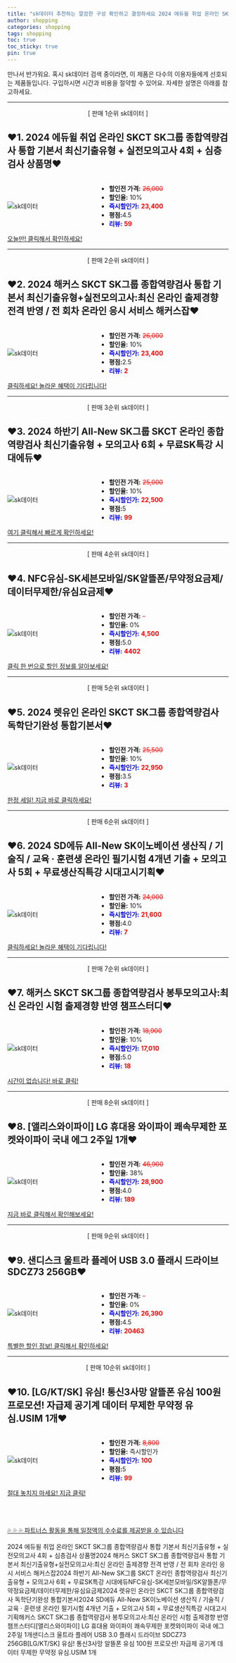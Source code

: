 ```yaml
---
title: "sk데이터 추천하는 깔끔한 구성 확인하고 결정하세요 2024 에듀윌 취업 온라인 SKCT"
author: shopping
categories: shopping
tags: shopping
toc: true
toc_sticky: true
pin: true
---
```

만나서 반가워요. 혹시 sk데이터 검색 중이라면, 이 제품은 다수의 이용자들에게 선호되는 제품들입니다. 구입하시면 시간과 비용을 절약할 수 있어요. 자세한 설명은 아래를 참고하세요.

---
<p class="toplist" style="margin: 0 auto; display: block; width: fit-content;">[ 판매 1순위 sk데이터 ]</p>

<h2><strong>❤️1. 2024 에듀윌 취업 온라인 SKCT SK그룹 종합역량검사 통합 기본서 최신기출유형 + 실전모의고사 4회 + 심층검사 상품명❤️</strong></h2>

<div style="display: flex; align-items: center;">
    <div style="flex: 0.4;">
        <img src="https://thumbnail8.coupangcdn.com/thumbnails/remote/230x230ex/image/retail/images/1053955624511915-13e58747-cbb3-44ad-b3fe-a14104b04e98.jpg" alt="sk데이터" style="max-width: 100%;">
    </div>
    <div style="flex: 0.6; margin-left: 10px;">
        <ul>
            <li><strong>할인전 가격:</strong> <del style="color: red;">26,000</del></li>
            <li><strong>할인율:</strong> 10%</li>
            <li><span style='color:blue'><strong>즉시할인가:</strong></span> <span style='color:red'><strong>23,400</strong></span></li>
            <li><strong>평점:</strong>4.5</li>
            <li><span style='color:blue'><strong>리뷰:</strong></span> <span style='color:red'><strong>59</strong></span></li>
        </ul>
    </div>
</div>
<div class="center">
    <a href="https://selin100587001.github.io?lptag=AF9450613&subid=githubio&pageKey=7884898947&traceid=V0-153&itemId=21571698111&vendorItemId=88624467483" class="myButton">
        오늘만! 클릭해서 확인하세요!
    </a>
</div>


---
<p class="toplist" style="margin: 0 auto; display: block; width: fit-content;">[ 판매 2순위 sk데이터 ]</p>

<h2><strong>❤️2. 2024 해커스 SKCT SK그룹 종합역량검사 통합 기본서 최신기출유형+실전모의고사:최신 온라인 출제경향 전격 반영 / 전 회차 온라인 응시 서비스 해커스잡❤️</strong></h2>

<div style="display: flex; align-items: center;">
    <div style="flex: 0.4;">
        <img src="https://thumbnail10.coupangcdn.com/thumbnails/remote/230x230ex/image/retail/images/2024/01/29/12/4/d47eb90a-f4e1-4277-af13-fd89a0bb8305.jpg" alt="sk데이터" style="max-width: 100%;">
    </div>
    <div style="flex: 0.6; margin-left: 10px;">
        <ul>
            <li><strong>할인전 가격:</strong> <del style="color: red;">26,000</del></li>
            <li><strong>할인율:</strong> 10%</li>
            <li><span style='color:blue'><strong>즉시할인가:</strong></span> <span style='color:red'><strong>23,400</strong></span></li>
            <li><strong>평점:</strong>2.5</li>
            <li><span style='color:blue'><strong>리뷰:</strong></span> <span style='color:red'><strong>2</strong></span></li>
        </ul>
    </div>
</div>
<div class="center">
    <a href="https://selin100587001.github.io?lptag=AF9450613&subid=githubio&pageKey=7792582627&traceid=V0-153&itemId=21085791243&vendorItemId=88517852167" class="myButton">
        클릭하세요! 놀라운 혜택이 기다립니다!
    </a>
</div>


---
<p class="toplist" style="margin: 0 auto; display: block; width: fit-content;">[ 판매 3순위 sk데이터 ]</p>

<h2><strong>❤️3. 2024 하반기 All-New SK그룹 SKCT 온라인 종합역량검사 최신기출유형 + 모의고사 6회 + 무료SK특강 시대에듀❤️</strong></h2>

<div style="display: flex; align-items: center;">
    <div style="flex: 0.4;">
        <img src="https://thumbnail8.coupangcdn.com/thumbnails/remote/230x230ex/image/vendor_inventory/ded8/b067b9687ef563d25344b83bce5d358d438e51841a398a48e8e761c5a019.png" alt="sk데이터" style="max-width: 100%;">
    </div>
    <div style="flex: 0.6; margin-left: 10px;">
        <ul>
            <li><strong>할인전 가격:</strong> <del style="color: red;">25,000</del></li>
            <li><strong>할인율:</strong> 10%</li>
            <li><span style='color:blue'><strong>즉시할인가:</strong></span> <span style='color:red'><strong>22,500</strong></span></li>
            <li><strong>평점:</strong>5</li>
            <li><span style='color:blue'><strong>리뷰:</strong></span> <span style='color:red'><strong>99</strong></span></li>
        </ul>
    </div>
</div>
<div class="center">
    <a href="https://selin100587001.github.io?lptag=AF9450613&subid=githubio&pageKey=8207443907&traceid=V0-153&itemId=23546911632&vendorItemId=90574046956" class="myButton">
        여기 클릭해서 빠르게 확인하세요!
    </a>
</div>


---
<p class="toplist" style="margin: 0 auto; display: block; width: fit-content;">[ 판매 4순위 sk데이터 ]</p>

<h2><strong>❤️4. NFC유심-SK세븐모바일/SK알뜰폰/무약정요금제/데이터무제한/유심요금제❤️</strong></h2>

<div style="display: flex; align-items: center;">
    <div style="flex: 0.4;">
        <img src="https://thumbnail10.coupangcdn.com/thumbnails/remote/230x230ex/image/retail/images/4255400969604058-99b48851-755d-48c7-a548-10f1ee42611b.png" alt="sk데이터" style="max-width: 100%;">
    </div>
    <div style="flex: 0.6; margin-left: 10px;">
        <ul>
            <li><strong>할인전 가격:</strong> <del style="color: red;">-</del></li>
            <li><strong>할인율:</strong> 0%</li>
            <li><span style='color:blue'><strong>즉시할인가:</strong></span> <span style='color:red'><strong>4,500</strong></span></li>
            <li><strong>평점:</strong>5.0</li>
            <li><span style='color:blue'><strong>리뷰:</strong></span> <span style='color:red'><strong>4402</strong></span></li>
        </ul>
    </div>
</div>
<div class="center">
    <a href="https://selin100587001.github.io?lptag=AF9450613&subid=githubio&pageKey=4874400473&traceid=V0-153&itemId=6339392156&vendorItemId=73634753256" class="myButton">
        클릭 한 번으로 할인 정보를 알아보세요!
    </a>
</div>


---
<p class="toplist" style="margin: 0 auto; display: block; width: fit-content;">[ 판매 5순위 sk데이터 ]</p>

<h2><strong>❤️5. 2024 렛유인 온라인 SKCT SK그룹 종합역량검사 독학단기완성 통합기본서❤️</strong></h2>

<div style="display: flex; align-items: center;">
    <div style="flex: 0.4;">
        <img src="https://thumbnail8.coupangcdn.com/thumbnails/remote/230x230ex/image/retail/images/2024/03/05/19/0/0e8030c1-8885-4fc1-a3d9-c34c7c6fe9cc.jpg" alt="sk데이터" style="max-width: 100%;">
    </div>
    <div style="flex: 0.6; margin-left: 10px;">
        <ul>
            <li><strong>할인전 가격:</strong> <del style="color: red;">25,500</del></li>
            <li><strong>할인율:</strong> 10%</li>
            <li><span style='color:blue'><strong>즉시할인가:</strong></span> <span style='color:red'><strong>22,950</strong></span></li>
            <li><strong>평점:</strong>3.5</li>
            <li><span style='color:blue'><strong>리뷰:</strong></span> <span style='color:red'><strong>3</strong></span></li>
        </ul>
    </div>
</div>
<div class="center">
    <a href="https://selin100587001.github.io?lptag=AF9450613&subid=githubio&pageKey=7904765623&traceid=V0-153&itemId=21674206696&vendorItemId=88901162704" class="myButton">
        한정 세일! 지금 바로 클릭하세요!
    </a>
</div>


---
<p class="toplist" style="margin: 0 auto; display: block; width: fit-content;">[ 판매 6순위 sk데이터 ]</p>

<h2><strong>❤️6. 2024 SD에듀 All-New SK이노베이션 생산직 / 기술직 / 교육 · 훈련생 온라인 필기시험 4개년 기출 + 모의고사 5회 + 무료생산직특강 시대고시기획❤️</strong></h2>

<div style="display: flex; align-items: center;">
    <div style="flex: 0.4;">
        <img src="https://thumbnail6.coupangcdn.com/thumbnails/remote/230x230ex/image/retail/images/2024/01/19/13/5/c0b756d1-d2d0-4275-846b-237e2a70739a.jpg" alt="sk데이터" style="max-width: 100%;">
    </div>
    <div style="flex: 0.6; margin-left: 10px;">
        <ul>
            <li><strong>할인전 가격:</strong> <del style="color: red;">24,000</del></li>
            <li><strong>할인율:</strong> 10%</li>
            <li><span style='color:blue'><strong>즉시할인가:</strong></span> <span style='color:red'><strong>21,600</strong></span></li>
            <li><strong>평점:</strong>4.0</li>
            <li><span style='color:blue'><strong>리뷰:</strong></span> <span style='color:red'><strong>7</strong></span></li>
        </ul>
    </div>
</div>
<div class="center">
    <a href="https://selin100587001.github.io?lptag=AF9450613&subid=githubio&pageKey=7835972554&traceid=V0-153&itemId=21320007188&vendorItemId=88421368304" class="myButton">
        클릭하세요! 놀라운 혜택이 기다립니다!
    </a>
</div>


---
<p class="toplist" style="margin: 0 auto; display: block; width: fit-content;">[ 판매 7순위 sk데이터 ]</p>

<h2><strong>❤️7. 해커스 SKCT SK그룹 종합역량검사 봉투모의고사:최신 온라인 시험 출제경향 반영 챔프스터디❤️</strong></h2>

<div style="display: flex; align-items: center;">
    <div style="flex: 0.4;">
        <img src="https://thumbnail10.coupangcdn.com/thumbnails/remote/230x230ex/image/retail-product-api/A00077021/101106868/112787790/main/9788969650306_L.jpg" alt="sk데이터" style="max-width: 100%;">
    </div>
    <div style="flex: 0.6; margin-left: 10px;">
        <ul>
            <li><strong>할인전 가격:</strong> <del style="color: red;">18,900</del></li>
            <li><strong>할인율:</strong> 10%</li>
            <li><span style='color:blue'><strong>즉시할인가:</strong></span> <span style='color:red'><strong>17,010</strong></span></li>
            <li><strong>평점:</strong>5.0</li>
            <li><span style='color:blue'><strong>리뷰:</strong></span> <span style='color:red'><strong>18</strong></span></li>
        </ul>
    </div>
</div>
<div class="center">
    <a href="https://selin100587001.github.io?lptag=AF9450613&subid=githubio&pageKey=6590866146&traceid=V0-153&itemId=14871812128&vendorItemId=82110832574" class="myButton">
        시간이 없습니다! 바로 클릭!
    </a>
</div>


---
<p class="toplist" style="margin: 0 auto; display: block; width: fit-content;">[ 판매 8순위 sk데이터 ]</p>

<h2><strong>❤️8. [앨리스와이파이] LG 휴대용 와이파이 쾌속무제한 포켓와이파이 국내 에그 2주일 1개❤️</strong></h2>

<div style="display: flex; align-items: center;">
    <div style="flex: 0.4;">
        <img src="https://thumbnail8.coupangcdn.com/thumbnails/remote/230x230ex/image/vendor_inventory/1611/77f903d9702f02590bbdc3239a42804846e168f7d663139f196b6b920e77.jpg" alt="sk데이터" style="max-width: 100%;">
    </div>
    <div style="flex: 0.6; margin-left: 10px;">
        <ul>
            <li><strong>할인전 가격:</strong> <del style="color: red;">46,900</del></li>
            <li><strong>할인율:</strong> 38%</li>
            <li><span style='color:blue'><strong>즉시할인가:</strong></span> <span style='color:red'><strong>28,900</strong></span></li>
            <li><strong>평점:</strong>4.0</li>
            <li><span style='color:blue'><strong>리뷰:</strong></span> <span style='color:red'><strong>189</strong></span></li>
        </ul>
    </div>
</div>
<div class="center">
    <a href="https://selin100587001.github.io?lptag=AF9450613&subid=githubio&pageKey=6543994390&traceid=V0-153&itemId=14581974455&vendorItemId=81824044227" class="myButton">
        지금 바로 클릭해서 확인해보세요!
    </a>
</div>


---
<p class="toplist" style="margin: 0 auto; display: block; width: fit-content;">[ 판매 9순위 sk데이터 ]</p>

<h2><strong>❤️9. 샌디스크 울트라 플레어 USB 3.0 플래시 드라이브 SDCZ73 256GB❤️</strong></h2>

<div style="display: flex; align-items: center;">
    <div style="flex: 0.4;">
        <img src="https://thumbnail6.coupangcdn.com/thumbnails/remote/230x230ex/image/vendor_inventory/9e94/258fc387d80f524c6a37b810cfe4d075d86aef55240c5987cffe7947e023.jpg" alt="sk데이터" style="max-width: 100%;">
    </div>
    <div style="flex: 0.6; margin-left: 10px;">
        <ul>
            <li><strong>할인전 가격:</strong> <del style="color: red;">-</del></li>
            <li><strong>할인율:</strong> 0%</li>
            <li><span style='color:blue'><strong>즉시할인가:</strong></span> <span style='color:red'><strong>26,390</strong></span></li>
            <li><strong>평점:</strong>4.5</li>
            <li><span style='color:blue'><strong>리뷰:</strong></span> <span style='color:red'><strong>20463</strong></span></li>
        </ul>
    </div>
</div>
<div class="center">
    <a href="https://selin100587001.github.io?lptag=AF9450613&subid=githubio&pageKey=19813082&traceid=V0-153&itemId=6059486931&vendorItemId=70061638512" class="myButton">
        특별한 할인 정보! 클릭해서 확인하세요!
    </a>
</div>


---
<p class="toplist" style="margin: 0 auto; display: block; width: fit-content;">[ 판매 10순위 sk데이터 ]</p>

<h2><strong>❤️10. [LG/KT/SK] 유심! 통신3사망 알뜰폰 유심 100원 프로모션! 자급제 공기계 데이터 무제한 무약정 유심.USIM 1개❤️</strong></h2>

<div style="display: flex; align-items: center;">
    <div style="flex: 0.4;">
        <img src="https://thumbnail10.coupangcdn.com/thumbnails/remote/230x230ex/image/vendor_inventory/1bb5/77ffff28480505aa11354b33a09fcf4ae244dc7e13977160df2c3f4c79a9.jpg" alt="sk데이터" style="max-width: 100%;">
    </div>
    <div style="flex: 0.6; margin-left: 10px;">
        <ul>
            <li><strong>할인전 가격:</strong> <del style="color: red;">8,800</del></li>
            <li><strong>할인율:</strong> 즉시할인가</li>
            <li><span style='color:blue'><strong>즉시할인가:</strong></span> <span style='color:red'><strong>100</strong></span></li>
            <li><strong>평점:</strong>5</li>
            <li><span style='color:blue'><strong>리뷰:</strong></span> <span style='color:red'><strong>99</strong></span></li>
        </ul>
    </div>
</div>
<div class="center">
    <a href="https://selin100587001.github.io?lptag=AF9450613&subid=githubio&pageKey=8017756031&traceid=V0-153&itemId=22395197320&vendorItemId=90635594741" class="myButton">
        절대 놓치지 마세요! 지금 클릭!
    </a>
</div>

<br><br><br>[💦 💦 💦 파트너스 활동을 통해 일정액의 수수료를 제공받을 수 있습니다](https://link.coupang.com/a/bcpT2c)<br><br>2024 에듀윌 취업 온라인 SKCT SK그룹 종합역량검사 통합 기본서 최신기출유형 + 실전모의고사 4회 + 심층검사 상품명2024 해커스 SKCT SK그룹 종합역량검사 통합 기본서 최신기출유형+실전모의고사:최신 온라인 출제경향 전격 반영 / 전 회차 온라인 응시 서비스 해커스잡2024 하반기 All-New SK그룹 SKCT 온라인 종합역량검사 최신기출유형 + 모의고사 6회 + 무료SK특강 시대에듀NFC유심-SK세븐모바일/SK알뜰폰/무약정요금제/데이터무제한/유심요금제2024 렛유인 온라인 SKCT SK그룹 종합역량검사 독학단기완성 통합기본서2024 SD에듀 All-New SK이노베이션 생산직 / 기술직 / 교육 · 훈련생 온라인 필기시험 4개년 기출 + 모의고사 5회 + 무료생산직특강 시대고시기획해커스 SKCT SK그룹 종합역량검사 봉투모의고사:최신 온라인 시험 출제경향 반영 챔프스터디[앨리스와이파이] LG 휴대용 와이파이 쾌속무제한 포켓와이파이 국내 에그 2주일 1개샌디스크 울트라 플레어 USB 3.0 플래시 드라이브 SDCZ73 256GB[LG/KT/SK] 유심! 통신3사망 알뜰폰 유심 100원 프로모션! 자급제 공기계 데이터 무제한 무약정 유심.USIM 1개